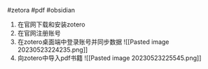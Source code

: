 #zetora #pdf #obsidian 

1. 在官网下载和安装zotero
2. 在官网注册账号
3. 在zotero桌面端中登录账号并同步数据
	![[Pasted image 20230523224235.png]]
4. 向zotero中导入pdf书籍
	![[Pasted image 20230523225545.png]]

